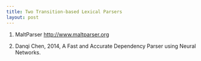 ```yaml
---
title: Two Transition-based Lexical Parsers
layout: post
---
```


<script type="text/javascript" src="https://cdnjs.cloudflare.com/ajax/libs/mathjax/2.7.0/MathJax.js?config=TeX-AMS-MML_HTMLorMML"></script>
<script type="text/x-mathjax-config">MathJax.Hub.Config({tex2jax: {inlineMath: [['$','$'], ['\\(','\\)']]}});</script>

1. MaltParser <http://www.maltparser.org>

2. Danqi Chen, 2014, A Fast and Accurate Dependency Parser using Neural Networks.
